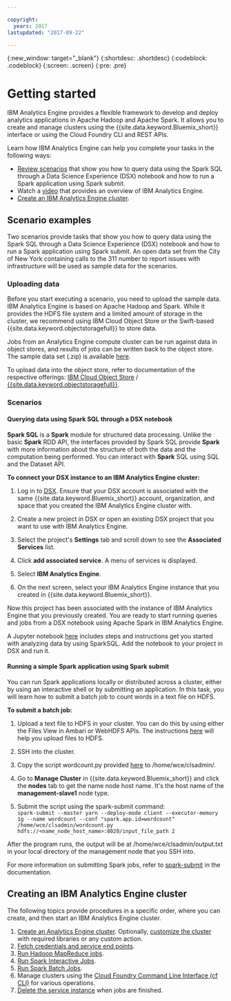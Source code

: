 ```yaml
---

copyright:
  years: 2017
lastupdated: "2017-09-22"

---
```


<!-- Attribute definitions -->
{:new_window: target="_blank"}
{:shortdesc: .shortdesc}
{:codeblock: .codeblock}
{:screen: .screen}
{:pre: .pre}

# Getting started

IBM Analytics Engine provides a flexible framework to develop and deploy analytics applications in Apache Hadoop and Apache Spark. It allows you to create and manage clusters using the {{site.data.keyword.Bluemix_short}} interface or using the Cloud Foundry CLI and REST APIs.

Learn how IBM Analytics Engine can help you complete your tasks in the following ways:

* [Review scenarios](#scenario-examples) that show you how to query data using the Spark SQL through a Data Science Experience (DSX) notebook and how to run a Spark application using Spark submit.
* Watch a [video](https://youtu.be/kGkPmCY8nQw) that provides an overview of IBM Analytics Engine.
* [Create an IBM Analytics Engine cluster](#creating-an-ibm-analytics-engine-cluster).

## Scenario examples
Two scenarios provide tasks that show you how to query data using the Spark SQL through a Data Science Experience (DSX) notebook and how to run a Spark application using Spark submit. An open data set from the City of New York containing calls to the 311 number to report issues with infrastructure will be used as sample data for the scenarios.

### Uploading data
Before you start executing a scenario, you need to upload the sample data. IBM Analytics Engine is based on Apache Hadoop and Spark. While it provides the HDFS file system and a limited amount of storage in the cluster, we recommend using IBM Cloud Object Store or the Swift-based {{site.data.keyword.objectstoragefull}} to store data.

Jobs from an Analytics Engine compute cluster can be run against data in object stores, and results of jobs can be written back to the object store.
The sample data set (.zip) is available [here](https://github.com/wdp-beta/get-started/blob/master/data/IAE_examples_data_311NYC.zip).

To upload data into the object store, refer to documentation of the respective offerings: [IBM Cloud Object Store](https://ibm-public-cos.github.io/crs-docs/) / [{{site.data.keyword.objectstoragefull}}](https://console.bluemix.net/docs/services/ObjectStorage/index.html).

### Scenarios

#### Querying data using Spark SQL through a DSX notebook
**Spark SQL** is a **Spark** module for structured data processing. Unlike the basic **Spark** RDD API, the interfaces provided by Spark SQL provide **Spark** with more information about the structure of both the data and the computation being performed. You can interact with **Spark** SQL using SQL and the Dataset API.

**To connect your DSX instance to an IBM Analytics Engine cluster:**

1. Log in to [DSX](https://datascience.ibm.com/). Ensure that your DSX account is associated with the same {{site.data.keyword.Bluemix_short}} account, organization, and space that you created the IBM Analytics Engine cluster with.

2. Create a new project in DSX or open an existing DSX project that you want to use with IBM Analytics Engine.

3. Select the project's **Settings** tab and scroll down to see the **Associated Services** list.

4. Click **add associated service**. A menu of services is displayed.

5. Select **IBM Analytics Engine**.

6. On the next screen, select your IBM Analytics Engine instance that you created in {{site.data.keyword.Bluemix_short}}.

Now this project has been associated with the instance of IBM Analytics Engine that you previously created. You are ready to start running queries and jobs from a DSX notebook using Apache Spark in IBM Analytics Engine.

A Jupyter notebook [here](https://github.com/wdp-beta/get-started/blob/master/notebooks/iae-scenario-part-1.ipynb) includes steps and instructions get you started with analyzing data by using SparkSQL. Add the notebook to your project in DSX and run it.

#### Running a simple Spark application using Spark submit
You can run Spark applications locally or distributed across a cluster, either by using an interactive shell or by submitting an application. In this task, you will learn how to submit a batch job to count words in a text file on HDFS.

**To submit a batch job:**

1. Upload a text file to HDFS in your cluster. You can do this by using either the Files View in Ambari or WebHDFS APIs. The instructions [here](https://console.bluemix.net/docs/services/AnalyticsEngine/Upload-files-to-HDFS.html#uploading-files-to-hdfs) will help you upload files to HDFS.

2. SSH into the cluster.

3. Copy the script wordcount.py provided [here](https://github.com/wdp-beta/get-started/blob/master/notebooks/wordcount.py) to /home/wce/clsadmin/.

4. Go to **Manage Cluster** in {{site.data.keyword.Bluemix_short}} and click the **nodes** tab to get the name node host name. It's the host name of the **management-slave1** node type.

5. Submit the script using the spark-submit command:<br>
```spark-submit --master yarn --deploy-mode client --executor-memory 1g --name wordcount --conf "spark.app.id=wordcount" /home/wce/clsadmin/wordcount.py hdfs://<name_node_host_name>:8020/input_file_path 2```

After the program runs, the output will be at /home/wce/clsadmin/output.txt in your local directory of the management node that you SSH into.

For more information on submitting Spark jobs, refer to [spark-submit](https://console.bluemix.net/docs/services/AnalyticsEngine/wce-cli-ref-spark-submit.html#spark-submit) in the documentation.

## Creating an IBM Analytics Engine cluster

The following topics provide procedures in a specific order, where you can create, and then start an IBM Analytics Engine cluster.

1. [Create an Analytics Engine cluster](/docs/services/AnalyticsEngine/provisioning.html). Optionally, [customize the cluster](/docs/services/AnalyticsEngine/customizing-cluster.html) with required libraries or any custom action.
2. [Fetch credentials and service end points](/docs/services/AnalyticsEngine/Retrieve-service-credentials-and-service-end-points.html).
3. [Run Hadoop MapReduce jobs](/docs/services/AnalyticsEngine/hadoop-mapreduce-jobs.html).
4. [Run Spark Interactive Jobs](/docs/services/AnalyticsEngine/spark-interactive-notebooks-api.html).
5. [Run Spark Batch Jobs](/docs/services/AnalyticsEngine/Livy-api.html).
6. Manage clusters using the [Cloud Foundry Command Line Interface (cf CLI)](/docs/services/AnalyticsEngine/WCE-CLI.html) for various operations.
7. [Delete the service instance](/docs/services/AnalyticsEngine/delete-instance.html) when jobs are finished.
